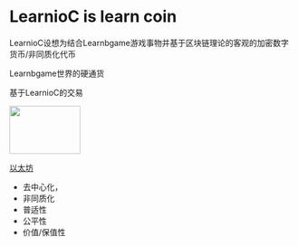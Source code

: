 # LearnioC is learn coin

LearnioC设想为结合Learnbgame游戏事物并基于区块链理论的客观的加密数字货币/非同质化代币

Learnbgame世界的硬通货



基于LearnioC的交易

<a href="#">
  <img width="125" height="85" src="mDrivEngine/learnioc.png" >
</a>

[以太坊](https://ethereum.org/zh/)

* 去中心化，
* 非同质化
* 普适性
* 公平性
* 价值/保值性


